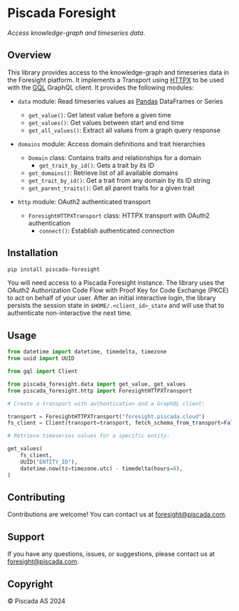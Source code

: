 # Piscada Foresight

_*Access knowledge-graph and timeseries data.*_


## Overview

This library provides access to the knowledge-graph and timeseries data in the Foresight platform. It implements a Transport using [HTTPX](https://www.python-httpx.org/) to be used with the [GQL](https://gql.readthedocs.io/) GraphQL client. It provides the following modules:

- `data` module: Read timeseries values as [Pandas](https://pandas.pydata.org/) DataFrames or Series
  - `get_value()`: Get latest value before a given time
  - `get_values()`: Get values between start and end time
  - `get_all_values()`: Extract all values from a graph query response

- `domains` module: Access domain definitions and trait hierarchies
  - `Domain` class: Contains traits and relationships for a domain
    - `get_trait_by_id()`: Gets a trait by its ID
  - `get_domains()`: Retrieve list of all available domains
  - `get_trait_by_id()`: Get a trait from any domain by its ID string
  - `get_parent_traits()`: Get all parent traits for a given trait

- `http` module: OAuth2 authenticated transport
  - `ForesightHTTPXTransport` class: HTTPX transport with OAuth2 authentication
    - `connect()`: Establish authenticated connection


## Installation

```bash
pip install piscada-foresight
```

You will need access to a Piscada Foresight instance. The library uses the OAuth2 Authorization Code Flow with Proof Key for Code Exchange (PKCE) to act on behalf of your user. After an initial interactive login, the library persists the session state in `$HOME/.<client_id>_state` and will use that to authenticate non-interactive the next time.


## Usage

```python
from datetime import datetime, timedelta, timezone
from uuid import UUID

from gql import Client

from piscada_foresight.data import get_value, get_values
from piscada_foresight.http import ForesightHTTPXTransport

# Create a transport with authentication and a GraphQL client:

transport = ForesightHTTPXTransport("foresight.piscada.cloud")
fs_client = Client(transport=transport, fetch_schema_from_transport=False)

# Retrieve timeseries values for a specific entity:

get_values(
    fs_client,
    UUID("ENTITY_ID"),
    datetime.now(tz=timezone.utc) - timedelta(hours=8),
)
```


## Contributing

Contributions are welcome! You can contact us at [foresight@piscada.com](mailto:foresight@piscada.com).


## Support

If you have any questions, issues, or suggestions, please contact us at [foresight@piscada.com](mailto:foresight@piscada.com).


## Copyright

© Piscada AS 2024
